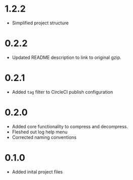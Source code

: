 # 1.2.2
-	Simplified project structure

# 0.2.2
-	Updated README description to link to original gzip.


# 0.2.1
-	Added `tag` filter to CircleCI publish configuration


# 0.2.0
-	Added core functionality to compress and decompress.
-	Fleshed out log help menu
-	Corrected naming conventions


# 0.1.0
-	Added inital project files